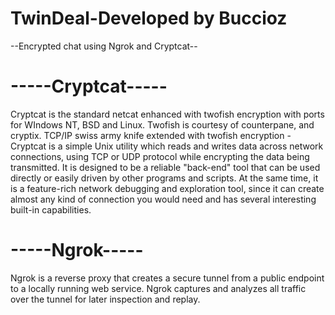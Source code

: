 # TwinDeal-Developed by Buccioz

--Encrypted chat using Ngrok and Cryptcat--

# -----Cryptcat-----
Cryptcat is the standard netcat enhanced with twofish encryption with ports for WIndows NT, BSD and Linux. Twofish is courtesy of counterpane, and cryptix.
TCP/IP swiss army knife extended with twofish encryption - Cryptcat is a simple Unix utility 
which reads and writes data across network connections, using TCP or UDP protocol while encrypting the data being transmitted. 
It is designed to be a reliable "back-end" tool that can be used directly or easily driven by other programs and scripts. 
At the same time, it is a feature-rich network debugging and exploration tool, 
since it can create almost any kind of connection you would need and has several interesting built-in capabilities. 
# -----Ngrok-----
Ngrok is a reverse proxy that creates a secure tunnel from a public endpoint to a locally running web service. 
Ngrok captures and analyzes all traffic over the tunnel for later inspection and replay.
